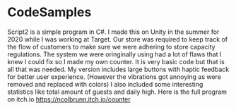 # CodeSamples
Script2 is a simple program in C#. I made this on Unity in the summer for 2020 while I was working at Target. 
Our store was required to keep track of the flow of customers to make sure we were adhering to store capacity regulations. 
The system we were oringinally using had a lot of flaws that I knew I could fix so I made my own counter. 
It is very basic code but that is all that was needed. 
My version includes large buttons with haptic feedback for better user experience. 
(However the vibrations got annoying as were removed and replaced with colors)
I also included some interesting statistics like total amount of guests and daily high.
Here is the full program on itch.io 
https://ncolbrunn.itch.io/counter

